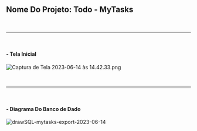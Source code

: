 ## Nome Do Projeto:  Todo - MyTasks

<br>
<hr>
<br>

#### - Tela Inicial

![Captura de Tela 2023-06-14 às 14.42.33.png](..%2F..%2F..%2FMovies%2Fgravacao%20de%20telas%2FCaptura%20de%20Tela%202023-06-14%20%C3%A0s%2014.42.33.png)

<br>
<hr>
<br>

#### - Diagrama Do Banco de Dado

![drawSQL-mytasks-export-2023-06-14](https://github.com/Mizaeldouglas/MyTasks-Laravel/assets/89351018/7822e4ca-7198-4fd7-b1fd-9a277c4fc637)
